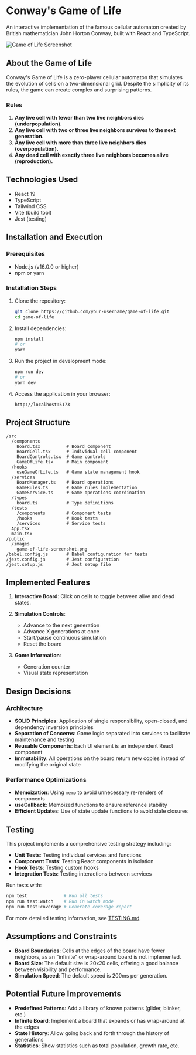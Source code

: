 # Conway's Game of Life

An interactive implementation of the famous cellular automaton created by British mathematician John Horton Conway, built with React and TypeScript.

![Game of Life Screenshot](public/images/game-of-life-screenshot.png)

## About the Game of Life

Conway's Game of Life is a zero-player cellular automaton that simulates the evolution of cells on a two-dimensional grid. Despite the simplicity of its rules, the game can create complex and surprising patterns.

### Rules

1. **Any live cell with fewer than two live neighbors dies (underpopulation).**
2. **Any live cell with two or three live neighbors survives to the next generation.**
3. **Any live cell with more than three live neighbors dies (overpopulation).**
4. **Any dead cell with exactly three live neighbors becomes alive (reproduction).**

## Technologies Used

- React 19
- TypeScript
- Tailwind CSS
- Vite (build tool)
- Jest (testing)

## Installation and Execution

### Prerequisites

- Node.js (v16.0.0 or higher)
- npm or yarn

### Installation Steps

1. Clone the repository:
   ```bash
   git clone https://github.com/your-username/game-of-life.git
   cd game-of-life
   ```

2. Install dependencies:
   ```bash
   npm install
   # or
   yarn
   ```

3. Run the project in development mode:
   ```bash
   npm run dev
   # or
   yarn dev
   ```

4. Access the application in your browser:
   ```
   http://localhost:5173
   ```

## Project Structure

```
/src
  /components
    Board.tsx          # Board component
    BoardCell.tsx      # Individual cell component
    BoardControls.tsx  # Game controls
    GameOfLife.tsx     # Main component
  /hooks
    useGameOfLife.ts   # Game state management hook
  /services
    BoardManager.ts    # Board operations
    GameRules.ts       # Game rules implementation
    GameService.ts     # Game operations coordination
  /types
    board.ts           # Type definitions
  /tests
    /components        # Component tests
    /hooks             # Hook tests
    /services          # Service tests
  App.tsx
  main.tsx
/public
  /images
    game-of-life-screenshot.png
/babel.config.js       # Babel configuration for tests
/jest.config.js        # Jest configuration
/jest.setup.js         # Jest setup file
```

## Implemented Features

1. **Interactive Board**: Click on cells to toggle between alive and dead states.
2. **Simulation Controls**:
   - Advance to the next generation
   - Advance X generations at once
   - Start/pause continuous simulation
   - Reset the board

3. **Game Information**:
   - Generation counter
   - Visual state representation

## Design Decisions

### Architecture

- **SOLID Principles**: Application of single responsibility, open-closed, and dependency inversion principles
- **Separation of Concerns**: Game logic separated into services to facilitate maintenance and testing
- **Reusable Components**: Each UI element is an independent React component
- **Immutability**: All operations on the board return new copies instead of modifying the original state

### Performance Optimizations

- **Memoization**: Using `memo` to avoid unnecessary re-renders of components
- **useCallback**: Memoized functions to ensure reference stability
- **Efficient Updates**: Use of state update functions to avoid stale closures

## Testing

This project implements a comprehensive testing strategy including:

- **Unit Tests**: Testing individual services and functions
- **Component Tests**: Testing React components in isolation
- **Hook Tests**: Testing custom hooks
- **Integration Tests**: Testing interactions between services

Run tests with:

```bash
npm test              # Run all tests
npm run test:watch    # Run in watch mode
npm run test:coverage # Generate coverage report
```

For more detailed testing information, see [TESTING.md](TESTING.md).

## Assumptions and Constraints

- **Board Boundaries**: Cells at the edges of the board have fewer neighbors, as an "infinite" or wrap-around board is not implemented.
- **Board Size**: The default size is 20x20 cells, offering a good balance between visibility and performance.
- **Simulation Speed**: The default speed is 200ms per generation.

## Potential Future Improvements

- **Predefined Patterns**: Add a library of known patterns (glider, blinker, etc.)
- **Infinite Board**: Implement a board that expands or has wrap-around at the edges
- **State History**: Allow going back and forth through the history of generations
- **Statistics**: Show statistics such as total population, growth rate, etc.